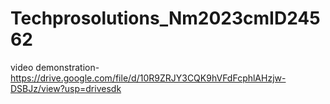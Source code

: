 # Techprosolutions_Nm2023cmID24562
video demonstration-https://drive.google.com/file/d/10R9ZRJY3CQK9hVFdFcphlAHzjw-DSBJz/view?usp=drivesdk
